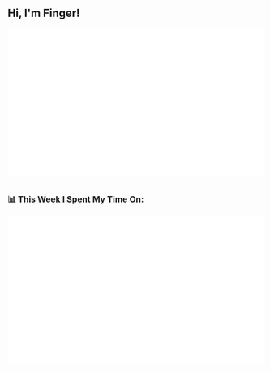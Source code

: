 <h2> Hi, I'm Finger!</h2>

<img align="right" src="https://raw.githubusercontent.com/spianmo/github-stats/master/generated/overview.svg#gh-light-mode-only">

<!-- <img align="right" height="160em" src="https://github-readme-stats-eight-theta.vercel.app/api/top-langs/?username=spianmo&layout=compact&langs_count=8&theme=algolia"/>	 -->
	
```go
package main

type Me struct {
	Name   string
	Job    string
	Code   string
	Skills string
}

func main() {
	me := &Me{
		Name:   "Finger",
		Job:    "Client-side Engineer",
		Code:   "Java, Kotlin, C#, Rust and C++ and Others",
		Skills: "Android, Security, Cross-platform client, NLP, CV, ASR ^o^",
	}
	_ = me
}
```


<h3>📊 This Week I Spent My Time On:</h3>
<img align='right' src="https://raw.githubusercontent.com/spianmo/github-stats/master/generated/languages.svg#gh-light-mode-only">

<!--START_SECTION:waka-->

```txt
C++                    8 hrs 36 mins   ████████░░░░░░░░░░░░░░░░░   31.40 %
Kotlin                 6 hrs 34 mins   ██████░░░░░░░░░░░░░░░░░░░   23.97 %
Python                 2 hrs 47 mins   ██▓░░░░░░░░░░░░░░░░░░░░░░   10.18 %
Java                   2 hrs 43 mins   ██▒░░░░░░░░░░░░░░░░░░░░░░   09.97 %
Vue.js                 1 hr 56 mins    █▓░░░░░░░░░░░░░░░░░░░░░░░   07.11 %
```

<!--END_SECTION:waka-->
